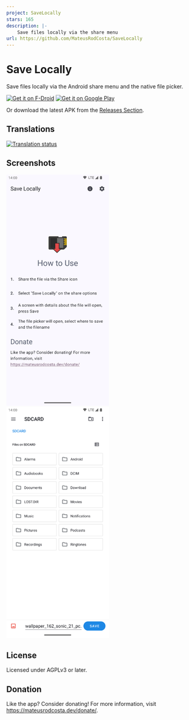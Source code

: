 ```yaml
---
project: SaveLocally
stars: 165
description: |-
    Save files locally via the share menu
url: https://github.com/MateusRodCosta/SaveLocally
---
```


# Save Locally

Save files locally via the Android share menu and the native file picker.

[<img src="https://fdroid.gitlab.io/artwork/badge/get-it-on.png"
     alt="Get it on F-Droid"
     height="80">](https://f-droid.org/packages/com.mateusrodcosta.apps.share2storage/)
[<img src="https://play.google.com/intl/en_us/badges/images/generic/en-play-badge.png"
     alt="Get it on Google Play"
     height="80">](https://play.google.com/store/apps/details?id=com.mateusrodcosta.apps.share2storage)

Or download the latest APK from the [Releases Section](https://github.com/MateusRodCosta/SaveLocally/releases/latest).

## Translations

<a href="https://hosted.weblate.org/engage/save-locally/">
<img src="https://hosted.weblate.org/widget/save-locally/multi-auto.svg" alt="Translation status" />
</a>

## Screenshots

<img src="https://raw.githubusercontent.com/MateusRodCosta/SaveLocally/main/fastlane/metadata/android/en-US/images/phoneScreenshots/1.png" width="270" alt="Main Screen">
<img src="https://raw.githubusercontent.com/MateusRodCosta/SaveLocally/main/fastlane/metadata/android/en-US/images/phoneScreenshots/3.png" width="270" alt="Details Screen">

## License

Licensed under AGPLv3 or later.

## Donation

Like the app? Consider donating! For more information, visit https://mateusrodcosta.dev/donate/.

